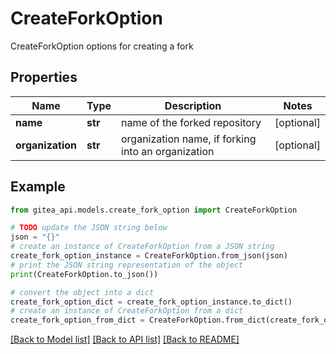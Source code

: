 # CreateForkOption

CreateForkOption options for creating a fork

## Properties

Name | Type | Description | Notes
------------ | ------------- | ------------- | -------------
**name** | **str** | name of the forked repository | [optional] 
**organization** | **str** | organization name, if forking into an organization | [optional] 

## Example

```python
from gitea_api.models.create_fork_option import CreateForkOption

# TODO update the JSON string below
json = "{}"
# create an instance of CreateForkOption from a JSON string
create_fork_option_instance = CreateForkOption.from_json(json)
# print the JSON string representation of the object
print(CreateForkOption.to_json())

# convert the object into a dict
create_fork_option_dict = create_fork_option_instance.to_dict()
# create an instance of CreateForkOption from a dict
create_fork_option_from_dict = CreateForkOption.from_dict(create_fork_option_dict)
```
[[Back to Model list]](../README.md#documentation-for-models) [[Back to API list]](../README.md#documentation-for-api-endpoints) [[Back to README]](../README.md)



